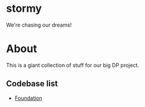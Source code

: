 stormy
======
We're chasing our dreams!

About
=====
This is a giant collection of stuff for our big DP project. 

Codebase list
-----
* [Foundation](http://foundation.zurb.com)
